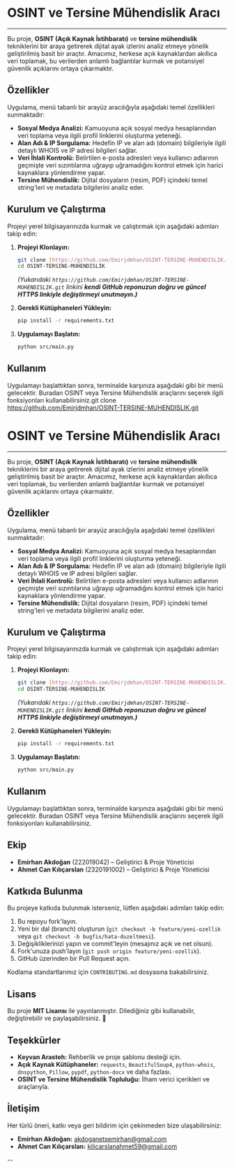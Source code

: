 # OSINT ve Tersine Mühendislik Aracı

---

Bu proje, **OSINT (Açık Kaynak İstihbaratı)** ve **tersine mühendislik** tekniklerini bir araya getirerek dijital ayak izlerini analiz etmeye yönelik geliştirilmiş basit bir araçtır. Amacımız, herkese açık kaynaklardan akıllıca veri toplamak, bu verilerden anlamlı bağlantılar kurmak ve potansiyel güvenlik açıklarını ortaya çıkarmaktır.

## Özellikler

Uygulama, menü tabanlı bir arayüz aracılığıyla aşağıdaki temel özellikleri sunmaktadır:

* **Sosyal Medya Analizi:** Kamuoyuna açık sosyal medya hesaplarından veri toplama veya ilgili profil linklerini oluşturma yeteneği.
* **Alan Adı & IP Sorgulama:** Hedefin IP ve alan adı (domain) bilgileriyle ilgili detaylı WHOIS ve IP adresi bilgileri sağlar.
* **Veri İhlali Kontrolü:** Belirtilen e-posta adresleri veya kullanıcı adlarının geçmişte veri sızıntılarına uğrayıp uğramadığını kontrol etmek için harici kaynaklara yönlendirme yapar.
* **Tersine Mühendislik:** Dijital dosyaların (resim, PDF) içindeki temel string'leri ve metadata bilgilerini analiz eder.

## Kurulum ve Çalıştırma

Projeyi yerel bilgisayarınızda kurmak ve çalıştırmak için aşağıdaki adımları takip edin:

1.  **Projeyi Klonlayın:**
    ```bash
    git clone [https://github.com/Emirjdmhan/OSINT-TERSINE-MUHENDISLIK.git](https://github.com/Emirjdmhan/OSINT-TERSINE-MUHENDISLIK.git)
    cd OSINT-TERSINE-MUHENDISLIK
    ```
    *(Yukarıdaki `https://github.com/Emirjdmhan/OSINT-TERSINE-MUHENDISLIK.git` linkini **kendi GitHub reponuzun doğru ve güncel HTTPS linkiyle değiştirmeyi unutmayın.)***

2.  **Gerekli Kütüphaneleri Yükleyin:**
    ```bash
    pip install -r requirements.txt
    ```

3.  **Uygulamayı Başlatın:**
    ```bash
    python src/main.py
    ```

## Kullanım

Uygulamayı başlattıktan sonra, terminalde karşınıza aşağıdaki gibi bir menü gelecektir. Buradan OSINT veya Tersine Mühendislik araçlarını seçerek ilgili fonksiyonları kullanabilirsiniz.git clone https://github.com/Emirjdmhan/OSINT-TERSINE-MUHENDISLIK.git
# OSINT ve Tersine Mühendislik Aracı

---

Bu proje, **OSINT (Açık Kaynak İstihbaratı)** ve **tersine mühendislik** tekniklerini bir araya getirerek dijital ayak izlerini analiz etmeye yönelik geliştirilmiş basit bir araçtır. Amacımız, herkese açık kaynaklardan akıllıca veri toplamak, bu verilerden anlamlı bağlantılar kurmak ve potansiyel güvenlik açıklarını ortaya çıkarmaktır.

## Özellikler

Uygulama, menü tabanlı bir arayüz aracılığıyla aşağıdaki temel özellikleri sunmaktadır:

* **Sosyal Medya Analizi:** Kamuoyuna açık sosyal medya hesaplarından veri toplama veya ilgili profil linklerini oluşturma yeteneği.
* **Alan Adı & IP Sorgulama:** Hedefin IP ve alan adı (domain) bilgileriyle ilgili detaylı WHOIS ve IP adresi bilgileri sağlar.
* **Veri İhlali Kontrolü:** Belirtilen e-posta adresleri veya kullanıcı adlarının geçmişte veri sızıntılarına uğrayıp uğramadığını kontrol etmek için harici kaynaklara yönlendirme yapar.
* **Tersine Mühendislik:** Dijital dosyaların (resim, PDF) içindeki temel string'leri ve metadata bilgilerini analiz eder.

## Kurulum ve Çalıştırma

Projeyi yerel bilgisayarınızda kurmak ve çalıştırmak için aşağıdaki adımları takip edin:

1.  **Projeyi Klonlayın:**
    ```bash
    git clone [https://github.com/Emirjdmhan/OSINT-TERSINE-MUHENDISLIK.git](https://github.com/Emirjdmhan/OSINT-TERSINE-MUHENDISLIK.git)
    cd OSINT-TERSINE-MUHENDISLIK
    ```
    *(Yukarıdaki `https://github.com/Emirjdmhan/OSINT-TERSINE-MUHENDISLIK.git` linkini **kendi GitHub reponuzun doğru ve güncel HTTPS linkiyle değiştirmeyi unutmayın.)***

2.  **Gerekli Kütüphaneleri Yükleyin:**
    ```bash
    pip install -r requirements.txt
    ```

3.  **Uygulamayı Başlatın:**
    ```bash
    python src/main.py
    ```

## Kullanım

Uygulamayı başlattıktan sonra, terminalde karşınıza aşağıdaki gibi bir menü gelecektir. Buradan OSINT veya Tersine Mühendislik araçlarını seçerek ilgili fonksiyonları kullanabilirsiniz.
## Ekip

* **Emirhan Akdoğan** (222019042) – Geliştirici & Proje Yöneticisi
* **Ahmet Can Kılıçarslan** (2320191002) – Geliştirici & Proje Yöneticisi

## Katkıda Bulunma

Bu projeye katkıda bulunmak isterseniz, lütfen aşağıdaki adımları takip edin:

1.  Bu repoyu fork'layın.
2.  Yeni bir dal (branch) oluşturun (`git checkout -b feature/yeni-ozellik` veya `git checkout -b bugfix/hata-duzeltmesi`).
3.  Değişikliklerinizi yapın ve commit'leyin (mesajınız açık ve net olsun).
4.  Fork'unuza push'layın (`git push origin feature/yeni-ozellik`).
5.  GitHub üzerinden bir Pull Request açın.

Kodlama standartlarımız için `CONTRIBUTING.md` dosyasına bakabilirsiniz.

## Lisans

Bu proje **MIT Lisansı** ile yayınlanmıştır. Dilediğiniz gibi kullanabilir, değiştirebilir ve paylaşabilirsiniz. 🚀

## Teşekkürler

* **Keyvan Arasteh:** Rehberlik ve proje şablonu desteği için.
* **Açık Kaynak Kütüphaneler:** `requests`, `BeautifulSoup4`, `python-whois`, `dnspython`, `Pillow`, `pypdf`, `python-docx` ve daha fazlası.
* **OSINT ve Tersine Mühendislik Topluluğu:** İlham verici içerikleri ve araçlarıyla.

## İletişim

Her türlü öneri, katkı veya geri bildirim için çekinmeden bize ulaşabilirsiniz:

* **Emirhan Akdoğan:** akdoganetsemirhan@gmail.com
* **Ahmet Can Kılıçarslan:** kilicarslanahmet59@gmail.com

--
